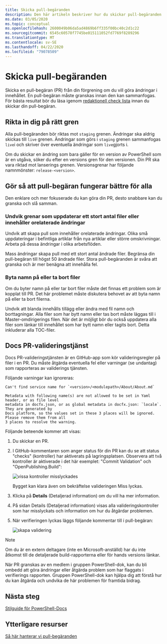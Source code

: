 ```yaml
---
title: Skicka pull-begäranden
description: Den här artikeln beskriver hur du skickar pull-begäranden till databasen PowerShell-dok.
ms.date: 03/05/2020
ms.topic: conceptual
ms.openlocfilehash: 2600049b06da5ad4869b6ff335f00bc40c2d1c22
ms.sourcegitcommit: 6545c60578f7745be015111052fd7769f8289296
ms.translationtype: MT
ms.contentlocale: sv-SE
ms.lasthandoff: 04/22/2020
ms.locfileid: "79078509"
---
```

# <a name="how-to-submit-pull-requests"></a>Skicka pull-begäranden

Skicka en pull-begäran (PR) från din förgrening om du vill göra ändringar i innehållet. En pull-begäran måste granskas innan den kan sammanfogas. För bästa resultat bör du läsa igenom [redaktionell check lista](editorial-checklist.md) innan du skickar din pull-begäran.

## <a name="target-the-correct-branch"></a>Rikta in dig på rätt gren

Alla pull-begäranden bör riktas mot `staging` grenen. Ändringar ska aldrig skickas till `live` grenen. Ändringar som görs i `staging` grenen sammanfogas `live`i och skriver över eventuella ändringar som `live`gjorts i.

Om du skickar en ändring som bara gäller för en version av PowerShell som är en utgåva, söker du efter en versions gren för den versionen. Din PR ska vara riktad mot lanserings grenen. Versionsgrenar har följande namnmönster: `release-<version>`.

## <a name="make-the-pull-request-process-work-better-for-everyone"></a>Gör så att pull-begäran fungerar bättre för alla

Den enklare och mer fokuserade du kan göra din PR, desto snabbare kan du granska och slå samman.

### <a name="avoid-branches-that-update-large-numbers-of-files-or-contain-unrelated-changes"></a>Undvik grenar som uppdaterar ett stort antal filer eller innehåller orelaterade ändringar

Undvik att skapa pull som innehåller orelaterade ändringar. Olika små uppdateringar i befintliga artiklar från nya artiklar eller större omskrivningar. Arbeta på dessa ändringar i olika arbetsflöden.

Mass ändringar skapa pull med ett stort antal ändrade filer. Begränsa din pull-begäran till högst 50 ändrade filer. Stora pull-begäranden är svåra att granska och är mer benägna att innehålla fel.

### <a name="renaming-or-deleting-files"></a>Byta namn på eller ta bort filer

Om du byter namn på eller tar bort filer måste det finnas ett problem som är kopplat till PR. Det här problemet måste diskutera behovet av att byta namn på eller ta bort filerna.

Undvik att blanda innehålls tillägg eller ändra med fil namn och borttagningar. Alla filer som har bytt namn eller tas bort måste läggas till i Master-omdirigerings filen. När det är möjligt bör du också uppdatera alla filer som länkar till innehållet som har bytt namn eller tagits bort. Detta inkluderar alla TOC-filer.

## <a name="docs-pr-validation-service"></a>Docs PR-valideringstjänst

Docs PR-valideringstjänsten är en GitHub-app som kör valideringsregler på filer i en PR. Du måste åtgärda eventuella fel eller varningar (se undantag) som rapporteras av validerings tjänsten.

Följande varningar kan ignoreras:

```
Can't find service name for `<version>/<modulepath>/About/About.md`
```

```
Metadata with following name(s) are not allowed to be set in Yaml header, or as file level
metadata in docfx.json, or as global metadata in docfx.json: `locale`. They are generated by
Docs platform, so the values set in these 3 places will be ignored. Please remove them from all
3 places to resolve the warning.
```

Följande beteende kommer att visas:

1. Du skickar en PR.
1. I GitHub-kommentaren som anger status för din PR kan du se att status "checks" (kontroller) har aktiverats på lagringsplatsen. Observera att två kontroller är aktiverade i det här exemplet: "Commit Validation" och "OpenPublishing.Build":

   ![vissa kontroller misslyckades](media/pull-requests/validation-failed.png)

   Bygget kan klara även om bekräftelse valideringen Miss lyckas.

1. Klicka på **Details** (Detaljerad information) om du vill ha mer information.
1. På sidan Details (Detaljerad information) visas alla valideringskontroller som har misslyckats och information om hur du åtgärdar problemen.
1. När verifieringen lyckas läggs följande kommentar till i pull-begäran:

   ![skapa validering](media/pull-requests/build-validation.png)

> [!NOTE]
> Om du är en extern deltagare (inte en Microsoft-anställd) har du inte åtkomst till de detaljerade build-rapporterna eller för hands versions länkar.

När PR granskas av en medlem i gruppen PowerShell-dok, kan du bli ombedd att göra ändringar eller åtgärda problem som har flaggats i verifierings rapporten. Gruppen PowerShell-dok kan hjälpa dig att förstå hur du kan åtgärda och undvika de här problemen för framtida bidrag.

## <a name="next-steps"></a>Nästa steg

[Stilguide för PowerShell-Docs](powershell-style-guide.md)

## <a name="additional-resources"></a>Ytterligare resurser

[Så här hanterar vi pull-begäranden](managing-pull-requests.md)
